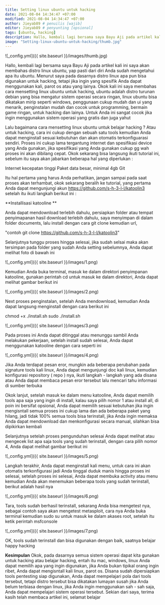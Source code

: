 ```yaml
---
title: Setting linux ubuntu untuk hacking
date: 2021-08-04 14:34:47 +07:00
modified: 2021-08-04 14:34:47 +07:00
author: Jieyab89 # penuilis [wajib]
editor: Jieyab89 # penyunting [opsional]
tags: [ubuntu, hacking]
description: Hallo, kembali lagi bersama saya Bayu Aji pada artikel kali ini saya akan membahas distro linux ubuntu, yap pasti dari diri Anda sudah mengetahui apa itu ubuntu. Menurut saya pada dasarnya distro linux apa pun bisa digunakan untuk hacking, tetapi jika ingin yang spesifik Anda dapat menggunakan kali, parot os atau yang lainya. Okok kali ini saya membahas cara mensetting linux ubuntu untuk hacking, ubuntu adalah distro turunan debian yang bisa mengatur sistem operasi secara ringan, linux ubuntu bisa dikatakan mirip seperti windows, penggunaan cukup mudah dan ui yang menarik, penginstalan mudah dan cocok untuk programming, bermain game ringan, untuk hacking dan lainya. Untuk Anda ini sangat cocok jika ingin menggunakan sistem operasi yang gratis dan juga yahut
image: "Setting-linux-ubuntu-untuk-hacking/thumb.jpg"
---
```



![_config.yml]({{ site.baseurl }}/images/thumb.jpg)


Hallo, kembali lagi bersama saya Bayu Aji pada artikel kali ini saya akan membahas distro linux ubuntu, yap pasti dari diri Anda sudah mengetahui apa itu ubuntu. Menurut saya pada dasarnya distro linux apa pun bisa digunakan untuk hacking, tetapi jika ingin yang spesifik Anda dapat menggunakan kali, parot os atau yang lainya. Okok kali ini saya membahas cara mensetting linux ubuntu untuk hacking, ubuntu adalah distro turunan debian yang bisa mengatur sistem operasi secara ringan, linux ubuntu bisa dikatakan mirip seperti windows, penggunaan cukup mudah dan ui yang menarik, penginstalan mudah dan cocok untuk programming, bermain game ringan, untuk hacking dan lainya. Untuk Anda ini sangat cocok jika ingin menggunakan sistem operasi yang gratis dan juga yahut





Lalu bagaimana cara mensetting linux ubuntu untuk belajar hacking ? Atau untuk hacking, cara ini cukup dengan sebuah satu tools kemudian Anda dapat menginstall sesuai kebutuhan dan akan otomatis terkonfiguarasi sendiri. Proses ini cukup lama tergantung internet dan spesifikasi device yang Anda gunakan, jika spesifikasi yang Anda gunakan cukup gg wah proses ini akan dibilang cepat. Okok sekarang bisa langsung ikuti tutorial ini, sebelum itu saya akan jabarkan beberapa hal yang diperlukan : 

Internet kecepatan tinggi 
Paket data besar, minimal 4gb 
Git

Itu hal pertama yang harus Anda perhatikan, jangan sampai pada saat proses akan terhambat, okok sekarang beralih ke tutorial, yang pertama Anda dapat mengunjungi akun https://github.com/s-h-3-l-l/katoolin3   setelah itu ikuti langkah berikut ini : 


**Installisasi katooline **

Anda dapat mendownload terlebih dahulu, persiapkan folder atau tempat penyimapanan hasil download terlebih dahulu, saya menyimpan di dalam folder documents, lalu  install dengan cara git clone kemudian url, 

"contoh git clone https://github.com/s-h-3-l-l/katoolin3" 


Selanjutnya tunggu proses hingga selesai, jika sudah selsai maka akan tersimpan pada folder yang sudah Anda setting sebelumnya, Anda dapat melihat foto di bawah ini 

![_config.yml]({{ site.baseurl }}/images/1.png)


Kemudian Anda buka terminal, masuk ke dalam direktori penyimpanan katooline, gunakan perintah cd untuk masuk ke dalam direktori, Anda dapat melihat gambar berikut ini 

![_config.yml]({{ site.baseurl }}/images/2.png)


Next proses penginstalan, setelah Anda mendownload, kemudian Anda dapat langsung menginstall dengan cara berikut ini 


chmod +x ./install.sh
sudo ./install.sh

![_config.yml]({{ site.baseurl }}/images/3.png)

Pada proses ini Anda dapat ditinggal atau menunggu sambil Anda melakukan pekerjaan, setelah install sudah  selesai, Anda dapat menggunakan katooline dengan cara seperti ini 

![_config.yml]({{ site.baseurl }}/images/4.png)

Jika Anda terdapat pesan eror, mungkin ada beberapa perubahan pada signature tools kali linux, Anda dapat mengunjungi doc kali linux, kemudian konfigurasi repository ( repo ) nya, ikuti langkah - langkah yang ada disana atau Anda dapat membaca pesan eror tersebut lalu mencari tahu informasi di sumber terbuka  


Okok lanjut, setelah masuk ke dalam menu katooline, Anda dapat memilih tools apa saja yang ingin di install, kalau saya pilih nomor 1 atau install all, di poin ini bersifat opsional, Anda dapat memilih sesuai kebutuhan jika ingin mengisntall semua proses ini cukup lama dan ada beberapa paket yang hilang, jadi tidak 100% semua tools bisa terinstall, jika Anda ingin memaksa Anda dapat mendownload dan menkonfigurasi secara manual, silahkan bisa dipikirkan kembali

Selanjutnya setelah proses pengunduhan selesai Anda dapat melihat atau mengecek list apa saja tools yang sudah terinstall, dengan cara pilih nomor 4, Anda dapat melihat gambar berikut ini 

![_config.yml]({{ site.baseurl }}/images/5.png)

Langkah terakhir, Anda dapat menginstall kali menu, untuk cara ini akan otomatis terkonfigurasi jadi Anda tinggal duduk manis hingga proses ini selesai, setelah proses ini selesai, Anda dapat membuka activity atau menu kemudian Anda akan menemukan beberapa tools yang sudah terinstall, berikut adalah hasil nya 

![_config.yml]({{ site.baseurl }}/images/6.png)

Tara, tools sudah berhasil terinstall, sekarang Anda bisa mengetest nya, sebagai contoh saya akan mengetest metasploit, cara nya Anda buka terminal kemudian sudo su untuk masuk ke dalam akases root, setelah itu ketik perintah msfconsole 

![_config.yml]({{ site.baseurl }}/images/7.png)

OK, tools sudah terinstall dan bisa digunakan dengan baik, saatnya belajar happy hacking 


**Kesimpulan** 
Okok, pada dasarnya semua sistem operasi dapat kita gunakan untuk hacking atau belajar hacking, entah itu mac, windows, linux Anda dapat memilih apa yang ingin digunakan, jika Anda bukan tipikal orang ingin ribet, Anda dapat mengisntall kali linux, parot os. Disana sudah dipersiapkan tools pentesting siap digunakan, Anda dapat mempelajari pola dari tools tersebut, tetapi distro tersebut bisa dikatakan lumayan susah jika Anda belum terbiasa dengan linux, jika Anda ingin menggunakan sah - sah saja, Anda dapat mempelajari sistem operasi tersebut. Sekian dari saya, terima kasih telah membaca artikel ini, selamat belajar 
